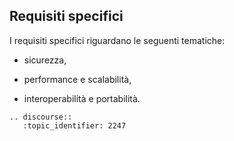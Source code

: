 ## Requisiti specifici

I requisiti specifici riguardano le seguenti tematiche:

* sicurezza,

* performance e scalabilità,

* interoperabilità e portabilità.

```eval_rst
.. discourse::
   :topic_identifier: 2247
```
